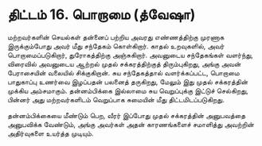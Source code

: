 # திட்டம் 16. பொறாமை (த்வேஷா)

மற்றவர்களின் செயல்கள் தன்னைப் பற்றிய அவரது எண்ணத்திற்கு முரணாக இருக்கும்போது அவர் மீது சந்தேகம் கொள்கிறார். காதல் உறவுகளில், அவர் பொறாமைப்படுகிறார், துரோகத்திற்கு அஞ்சுகிறார். அவனுடைய சந்தேகங்கள் வளர்ந்து, விரைவில் அவனுடைய ஆற்றல் முதல் சக்கரத்திற்குத் திரும்புகிறது, அங்கு அவன் பேராசையின் வலையில் சிக்குகிறான். சுய சந்தேகத்தால் வளர்க்கப்பட்ட, பொறாமை பாதுகாப்பு உணர்வை இழப்பதன் பலனைத் தருகிறது, மேலும் இது முதல் சக்கரத்தின் முக்கிய அம்சமாகும். தன்னம்பிக்கை இல்லாமை சுய வெறுப்புக்கு இட்டுச் செல்கிறது, பின்னர் அது மற்றவர்களிடம் வெறுப்பாக சுமையின் மீது திட்டமிடப்படுகிறது.

தன்னம்பிக்கையை மீண்டும் பெற, வீரர் இப்போது முதல் சக்கரத்தின் அனுபவத்தை அனுபவிக்க வேண்டும், அங்கு அவர்கள் அதன் காரணங்களைச் சமாளித்து அவற்றின் அதிர்வுகளை உயர்த்த முடியும்.
